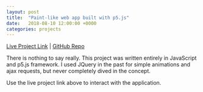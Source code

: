 ```yaml
---
layout: post
title:  "Paint-like web app built with p5.js"
date:   2018-08-10 12:00:00 +0000
categories: projects
---
```

[Live Project Link](https://paint5.netlify.app/) |
[GitHub Repo](https://github.com/gokhj/paint5js)

There is nothing to say really. This project was written entirely in JavaScript and p5.js framework.
I used JQuery in the past for simple animations and ajax requests, but never completely dived in the concept.

Use the live project link above to interact with the application.

